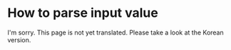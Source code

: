 # How to parse input value

I'm sorry. This page is not yet translated. Please take a look at the Korean version.
